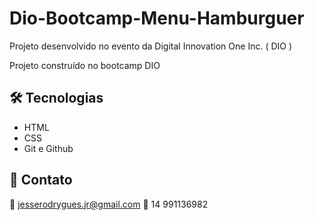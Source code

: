 # Dio-Bootcamp-Menu-Hamburguer
Projeto desenvolvido no evento da  Digital Innovation One Inc. ( DIO )


Projeto construído no bootcamp DIO

## 🛠 Tecnologias

- HTML
- CSS
- Git e Github

## 💛 Contato

📧 jesserodrygues.jr@gmail.com
📱 14 991136982
